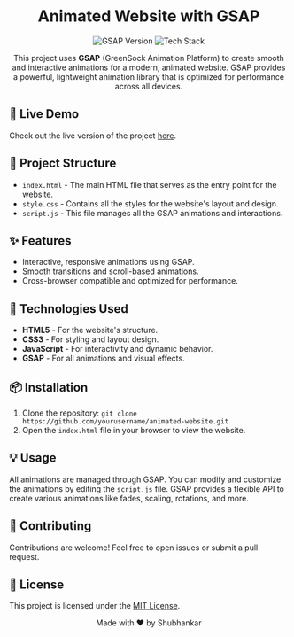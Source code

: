 <!DOCTYPE html>
<html lang="en">
<head>
  <meta charset="UTF-8">
  <meta name="viewport" content="width=device-width, initial-scale=1.0">
  <title>README for Animated Website</title>
</head>
<body>

<h1 align="center">Animated Website with GSAP</h1>

<p align="center">
  <img src="https://img.shields.io/badge/GSAP-3.0.0-brightgreen" alt="GSAP Version">
  <img src="https://img.shields.io/badge/HTML-CSS-JavaScript-yellowgreen" alt="Tech Stack">
</p>

<p align="center">
  This project uses <strong>GSAP</strong> (GreenSock Animation Platform) to create smooth and interactive animations for a modern, animated website. GSAP provides a powerful, lightweight animation library that is optimized for performance across all devices.
</p>

<h2>🔗 Live Demo</h2>
<p>Check out the live version of the project <a href="https://yourwebsite.com" target="_blank">here</a>.</p>

<h2>📂 Project Structure</h2>
<ul>
  <li><code>index.html</code> - The main HTML file that serves as the entry point for the website.</li>
  <li><code>style.css</code> - Contains all the styles for the website's layout and design.</li>
  <li><code>script.js</code> - This file manages all the GSAP animations and interactions.</li>
</ul>

<h2>✨ Features</h2>
<ul>
  <li>Interactive, responsive animations using GSAP.</li>
  <li>Smooth transitions and scroll-based animations.</li>
  <li>Cross-browser compatible and optimized for performance.</li>
</ul>

<h2>🚀 Technologies Used</h2>
<ul>
  <li><strong>HTML5</strong> - For the website's structure.</li>
  <li><strong>CSS3</strong> - For styling and layout design.</li>
  <li><strong>JavaScript</strong> - For interactivity and dynamic behavior.</li>
  <li><strong>GSAP</strong> - For all animations and visual effects.</li>
</ul>

<h2>📦 Installation</h2>
<ol>
  <li>Clone the repository: <code>git clone https://github.com/yourusername/animated-website.git</code></li>
  <li>Open the <code>index.html</code> file in your browser to view the website.</li>
</ol>

<h2>💡 Usage</h2>
<p>All animations are managed through GSAP. You can modify and customize the animations by editing the <code>script.js</code> file. GSAP provides a flexible API to create various animations like fades, scaling, rotations, and more.</p>

<h2>🤝 Contributing</h2>
<p>Contributions are welcome! Feel free to open issues or submit a pull request.</p>

<h2>📄 License</h2>
<p>This project is licensed under the <a href="LICENSE" target="_blank">MIT License</a>.</p>

<p align="center">Made with ❤️ by Shubhankar</p>

</body>
</html>
